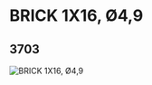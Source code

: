 # BRICK 1X16, Ø4,9
## 3703
![BRICK 1X16, Ø4,9](https://lc-www-live-s.legocdn.com/media/bricks/5/2/370321.jpg)